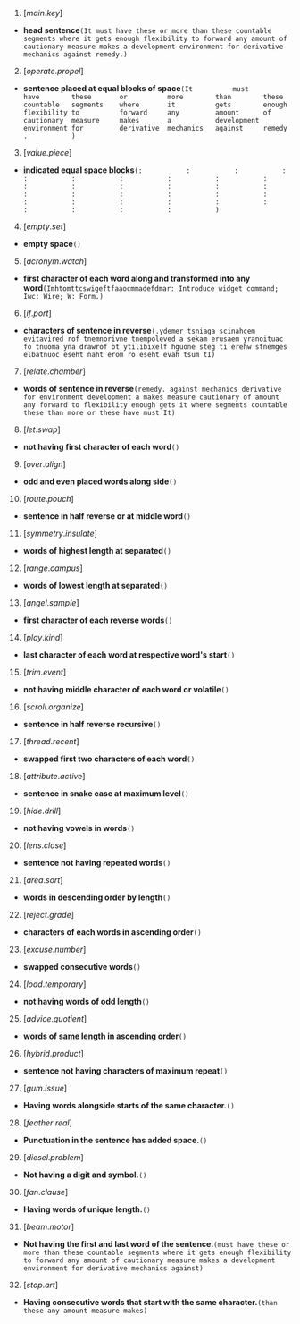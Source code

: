 1. [_main_._key_]
- __head sentence__`(It must have these or more than these countable segments where it gets enough flexibility to forward any amount of cautionary measure makes a development environment for derivative mechanics against remedy.)`
2. [_operate_._propel_]
- __sentence placed at equal blocks of space__`(It          must        have        these       or          more        than        these       countable   segments    where       it          gets        enough      flexibility to          forward     any         amount      of          cautionary  measure     makes       a           development environment for         derivative  mechanics   against     remedy      .           )`
3. [_value_._piece_]
- __indicated equal space blocks__`(:           :           :           :           :           :           :           :           :           :           :           :           :           :           :           :           :           :           :           :           :           :           :           :           :           :           :           :           :           :           :           :           )`
4. [_empty_._set_]
- __empty space__`()`
5. [_acronym_._watch_]
- __first character of each word along and transformed into any word__`(Imhtomttcswigeftfaaocmmadefdmar: Introduce widget command; Iwc: Wire; W: Form.)`
6. [_if_._port_]
- __characters of sentence in reverse__`(.ydemer tsniaga scinahcem evitavired rof tnemnorivne tnempoleved a sekam erusaem yranoituac fo tnuoma yna drawrof ot ytilibixelf hguone steg ti erehw stnemges elbatnuoc eseht naht erom ro eseht evah tsum tI)`
7. [_relate_._chamber_]
- __words of sentence in reverse__`(remedy. against mechanics derivative for environment development a makes measure cautionary of amount any forward to flexibility enough gets it where segments countable these than more or these have must It)`
8. [_let_._swap_]
- __not having first character of each word__`()`
9. [_over_._align_]
- __odd and even placed words along side__`()`
10. [_route_._pouch_]
- __sentence in half reverse or at middle word__`()`
11. [_symmetry_._insulate_]
- __words of highest length at separated__`()`
12. [_range_._campus_]
- __words of lowest length at separated__`()`
13. [_angel_._sample_]
- __first character of each reverse words__`()`
14. [_play_._kind_]
- __last character of each word at respective word's start__`()`
15. [_trim_._event_]
- __not having middle character of each word or volatile__`()`
16. [_scroll_._organize_]
- __sentence in half reverse recursive__`()`
17. [_thread_._recent_]
- __swapped first two characters of each word__`()`
18. [_attribute_._active_]
- __sentence in snake case at maximum level__`()`
19. [_hide_._drill_]
- __not having vowels in words__`()`
20. [_lens_._close_]
- __sentence not having repeated words__`()`
21. [_area_._sort_]
- __words in descending order by length__`()`
22. [_reject_._grade_]
- __characters of each words in ascending order__`()`
23. [_excuse_._number_]
- __swapped consecutive words__`()`
24. [_load_._temporary_]
- __not having words of odd length__`()`
25. [_advice_._quotient_]
- __words of same length in ascending order__`()`
26. [_hybrid_._product_]
- __sentence not having characters of maximum repeat__`()`
27. [_gum_._issue_]
- __Having words alongside starts of the same character.__`()`
28. [_feather_._real_]
- __Punctuation in the sentence has added space.__`()`
29. [_diesel_._problem_]
- __Not having a digit and symbol.__`()`
30. [_fan_._clause_]
- __Having words of unique length.__`()`
31. [_beam_._motor_]
- __Not having the first and last word of the sentence.__`(must have these or more than these countable segments where it gets enough flexibility to forward any amount of cautionary measure makes a development environment for derivative mechanics against)`
32. [_stop_._art_]
- __Having consecutive words that start with the same character.__`(than these any amount measure makes)`